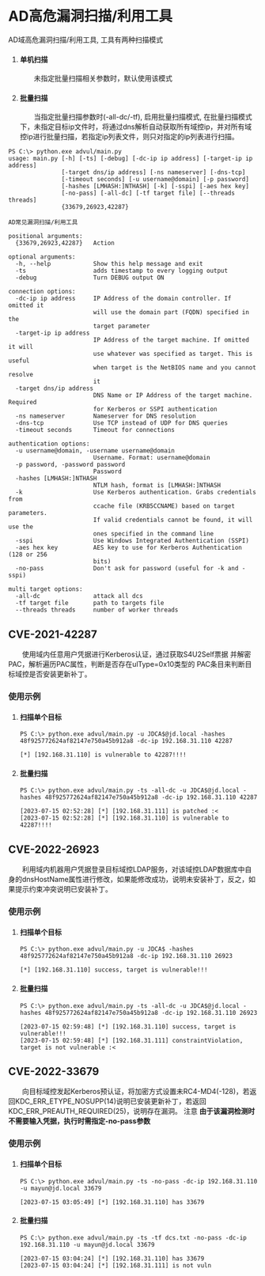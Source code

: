 # AD高危漏洞扫描/利用工具


AD域高危漏洞扫描/利用工具, 工具有两种扫描模式
1. #### 单机扫描
   &emsp;&emsp;未指定批量扫描相关参数时，默认使用该模式
2. #### 批量扫描
    &emsp;&emsp;当指定批量扫描参数时(-all-dc/-tf), 启用批量扫描模式, 在批量扫描模式下，未指定目标ip文件时，将通过dns解析自动获取所有域控ip，并对所有域控ip进行批量扫描，若指定ip列表文件，则只对指定的ip列表进行扫描。

```text
PS C:\> python.exe advul/main.py 
usage: main.py [-h] [-ts] [-debug] [-dc-ip ip address] [-target-ip ip address]
               [-target dns/ip address] [-ns nameserver] [-dns-tcp]
               [-timeout seconds] [-u username@domain] [-p password]
               [-hashes [LMHASH:]NTHASH] [-k] [-sspi] [-aes hex key]
               [-no-pass] [-all-dc] [-tf target file] [--threads threads]
               {33679,26923,42287}

AD常见漏洞扫描/利用工具

positional arguments:
  {33679,26923,42287}   Action

optional arguments:
  -h, --help            Show this help message and exit
  -ts                   adds timestamp to every logging output
  -debug                Turn DEBUG output ON

connection options:
  -dc-ip ip address     IP Address of the domain controller. If omitted it
                        will use the domain part (FQDN) specified in the
                        target parameter
  -target-ip ip address
                        IP Address of the target machine. If omitted it will
                        use whatever was specified as target. This is useful
                        when target is the NetBIOS name and you cannot resolve
                        it
  -target dns/ip address
                        DNS Name or IP Address of the target machine. Required
                        for Kerberos or SSPI authentication
  -ns nameserver        Nameserver for DNS resolution
  -dns-tcp              Use TCP instead of UDP for DNS queries
  -timeout seconds      Timeout for connections

authentication options:
  -u username@domain, -username username@domain
                        Username. Format: username@domain
  -p password, -password password
                        Password
  -hashes [LMHASH:]NTHASH
                        NTLM hash, format is [LMHASH:]NTHASH
  -k                    Use Kerberos authentication. Grabs credentials from
                        ccache file (KRB5CCNAME) based on target parameters.
                        If valid credentials cannot be found, it will use the
                        ones specified in the command line
  -sspi                 Use Windows Integrated Authentication (SSPI)
  -aes hex key          AES key to use for Kerberos Authentication (128 or 256
                        bits)
  -no-pass              Don't ask for password (useful for -k and -sspi)

multi target options:
  -all-dc               attack all dcs
  -tf target file       path to targets file
  --threads threads     number of worker threads

```

## CVE-2021-42287
   &emsp;&emsp;使用域内任意用户凭据进行Kerberos认证，通过获取S4U2Self票据
并解密PAC，解析遍历PAC属性，判断是否存在ulType=0x10类型的
PAC条目来判断目标域控是否安装更新补丁。
### 使用示例

1. #### 扫描单个目标
    ```text
    PS C:\> python.exe advul/main.py -u JDCA$@jd.local -hashes 48f925772624af82147e750a45b912a8 -dc-ip 192.168.31.110 42287 
    
    [*] [192.168.31.110] is vulnerable to 42287!!!!
    ```

2. #### 批量扫描
   ```text
   PS C:\> python.exe advul/main.py -ts -all-dc -u JDCA$@jd.local -hashes 48f925772624af82147e750a45b912a8 -dc-ip 192.168.31.110 42287 
   
   [2023-07-15 02:52:28] [*] [192.168.31.111] is patched :<
   [2023-07-15 02:52:28] [*] [192.168.31.110] is vulnerable to 42287!!!!
   ```

## CVE-2022-26923
   &emsp;&emsp;利用域内机器用户凭据登录目标域控LDAP服务，对该域控LDAP数据库中自身的dnsHostName属性进行修改，如果能修改成功，说明未安装补丁，反之，如果提示约束冲突说明已安装补丁。
### 使用示例

1. #### 扫描单个目标
   ```text
   PS C:\> python.exe advul/main.py -u JDCA$ -hashes 48f925772624af82147e750a45b912a8 -dc-ip 192.168.31.110 26923 
   
   [*] [192.168.31.110] success, target is vulnerable!!!
   ```
2. #### 批量扫描
   ```text
   PS C:\> python.exe advul/main.py -ts -all-dc -u JDCA$@jd.local -hashes 48f925772624af82147e750a45b912a8 -dc-ip 192.168.31.110 26923 

   [2023-07-15 02:59:48] [*] [192.168.31.110] success, target is vulnerable!!!
   [2023-07-15 02:59:48] [*] [192.168.31.111] constraintViolation, target is not vulnerable :<
   ```

## CVE-2022-33679
   &emsp;&emsp;向目标域控发起Kerberos预认证，将加密方式设置未RC4-MD4(-128)，若返回KDC_ERR_ETYPE_NOSUPP(14)说明已安装更新补丁，若返回KDC_ERR_PREAUTH_REQUIRED(25)，说明存在漏洞。
   注意 **由于该漏洞检测时不需要输入凭据，执行时需指定-no-pass参数**
### 使用示例

1. #### 扫描单个目标
   ```text
   PS C:\> python.exe advul/main.py -ts -no-pass -dc-ip 192.168.31.110 -u mayun@jd.local 33679 

   [2023-07-15 03:05:49] [*] [192.168.31.110] has 33679
   ```
2. #### 批量扫描
   ```text
   PS C:\> python.exe advul/main.py -ts -tf dcs.txt -no-pass -dc-ip 192.168.31.110 -u mayun@jd.local 33679 

   [2023-07-15 03:04:24] [*] [192.168.31.110] has 33679
   [2023-07-15 03:04:24] [*] [192.168.31.111] is not vuln
   ```
